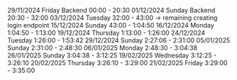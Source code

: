 29/11/2024 Friday 
Backend
00:00 - 20:30
01/12/2024 Sunday
Backend
20:30 - 32:00
03/12/2024 Tuesday
32:00 - 43:00 -> remaining creating login endpoint
15/12/2024 Sunday
43:00 - 1:04:50
16/12/2024 Monday
1:04:50 - 1:13:00
19/12/2024 Thursday
1:13:00 - 1:26:00
24/12/2024 Tuesday
1:26:00 - 1:53:42
29/12/2024 Sunday
2:27:06 - 2:31:00
05/01/2025 Sunday
2:31:00 - 2:48:30
06/01/2025 Monday
2:48:30 - 3:04:38
26/01/2025 Sunday
3:04:38 - 3:12:25
19/02/2025 Wednesday
3:12:25 - 3:26:10
20/02/2025 Thursday
3:26:10 - 3:29:00
21/02/2025 Friday
3:29:00 - 3:35:00